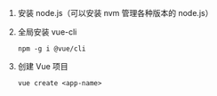 1. 安装 node.js（可以安装 nvm 管理各种版本的 node.js）

2. 全局安装 vue-cli
   
   ```shell
   npm -g i @vue/cli
   ```

3. 创建 Vue 项目
   
   ```shell
   vue create <app-name>
   ```
